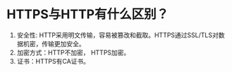 # HTTPS与HTTP有什么区别？
1. 安全性: HTTP采用明文传输，容易被篡改和截取。HTTPS通过SSL/TLS对数据机密，传输更加安全。
2. 加密方式：HTTP不加密， HTTPS加密。
3. 证书：HTTPS有CA证书。
